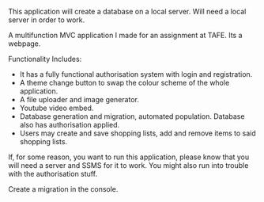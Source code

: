 This application will create a database on a local server. Will need a local server in order to work.

A multifunction MVC application I made for an assignment at TAFE. Its a webpage.

Functionality Includes: 
- It has a fully functional authorisation system with login and registration.
- A theme change button to swap the colour scheme of the whole application.
- A file uploader and image generator.
- Youtube video embed.
- Database generation and migration, automated population. Database also has authorisation applied.
- Users may create and save shopping lists, add and remove items to said shopping lists.

If, for some reason, you want to run this application, please know that you will need a server and SSMS for it to work. You might also run into trouble with 
the authorisation stuff.

Create a migration in the console.
